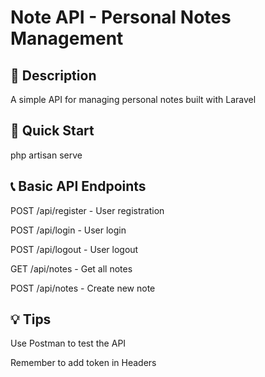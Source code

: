 # Note API - Personal Notes Management

## 🎯 Description

A simple API for managing personal notes built with Laravel

## 🚀 Quick Start

php artisan serve

## 📞 Basic API Endpoints

POST /api/register - User registration

POST /api/login - User login

POST /api/logout - User logout

GET /api/notes - Get all notes

POST /api/notes - Create new note

## 💡 Tips

Use Postman to test the API

Remember to add token in Headers
